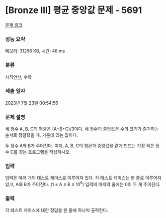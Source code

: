 # [Bronze III] 평균 중앙값 문제 - 5691 

[문제 링크](https://www.acmicpc.net/problem/5691) 

### 성능 요약

메모리: 31256 KB, 시간: 48 ms

### 분류

사칙연산, 수학

### 제출 일자

2023년 7월 23일 00:54:56

### 문제 설명

<p>
	세 정수 A, B, C의 평균은 (A+B+C)/3이다. 세 정수의 중앙값은 수의 크기가 증가하는 순서로 정렬했을 때, 가운데 있는 값이다.</p>

<p>
	두 정수 A와 B가 주어진다. 이때, A, B, C의 평균과 중앙값을 같게 만드는 가장 작은 정수 C를 찾는 프로그램을 작성하시오.</p>

### 입력 

 <p>
	입력은 여러 개의 테스트 케이스로 이루어져 있다. 각 테스트 케이스는 한 줄로 이루어져 있고, A와 B가 주어진다. (1 ≤ A ≤ B ≤ 10<sup>9</sup>) 입력의 마지막 줄에는 0이 두 개 주어진다. </p>

### 출력 

 <p>
	각 테스트 케이스에 대한 정답을 한 줄에 하나씩 출력한다.</p>

